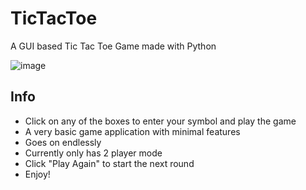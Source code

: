 # TicTacToe
A GUI based Tic Tac Toe Game made with Python

![image](https://user-images.githubusercontent.com/68178267/202287547-cc81364d-9e5b-4edb-af62-63fc1763b5f9.png)

## Info
- Click on any of the boxes to enter your symbol and play the game
- A very basic game application with minimal features
- Goes on endlessly
- Currently only has 2 player mode
- Click "Play Again" to start the next round
- Enjoy!
